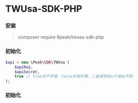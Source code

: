 # TWUsa-SDK-PHP

### 安装
> composer require 9peak/twusa-sdk-php


### 初始化
```php
$api = new \Peak\SDK\TWUsa (
	$apiKey,
	$apiSecret,
	true // true生产环境，false开发环境，二者请求的url地址不同
);
```

### 初始化

